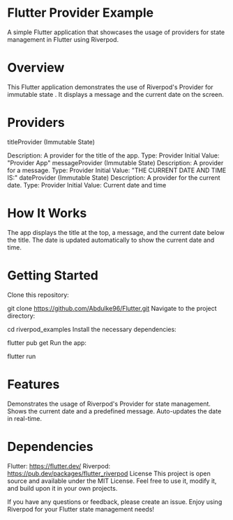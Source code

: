 # Flutter Provider Example

A simple Flutter application that showcases the usage of providers for state management in Flutter using Riverpod.

# Overview
This Flutter application demonstrates the use of Riverpod's Provider for immutable state . It displays a message and the current date on the screen.

# Providers
titleProvider (Immutable State)

Description: A provider for the title of the app.
Type: Provider<String>
Initial Value: "Provider App"
messageProvider (Immutable State)
Description: A provider for a message.
Type: Provider<String>
Initial Value: "THE CURRENT DATE AND TIME IS:"
dateProvider (Immutable State)
Description: A provider for the current date.
Type: Provider<DateTime>
Initial Value: Current date and time
 # How It Works
The app displays the title at the top, a message, and the current date below the title. The date is updated automatically to show the current date and time.

# Getting Started
Clone this repository:

git clone https://github.com/Abdulke96/Flutter.git
Navigate to the project directory:

cd riverpod_examples
Install the necessary dependencies:


flutter pub get
Run the app:

flutter run

# Features
Demonstrates the usage of Riverpod's Provider for state management.
Shows the current date and a predefined message.
Auto-updates the date in real-time.
# Dependencies
Flutter: https://flutter.dev/
Riverpod: https://pub.dev/packages/flutter_riverpod
License
This project is open source and available under the MIT License. Feel free to use it, modify it, and build upon it in your own projects.

If you have any questions or feedback, please create an issue.
Enjoy using Riverpod for your Flutter state management needs!
